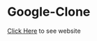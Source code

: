 # Google-Clone

[Click Here](https://ama2090.github.io/https-ama2090.github.io-google.github.io-Google-Clone--/) to see website
